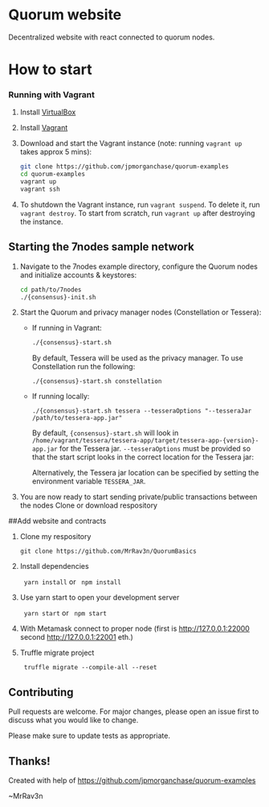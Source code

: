 # Quorum website

Decentralized website with react connected to quorum nodes.


# How to start
### Running with Vagrant
1. Install [VirtualBox](https://www.virtualbox.org/wiki/Downloads)
2. Install [Vagrant](https://www.vagrantup.com/downloads.html)
3. Download and start the Vagrant instance (note: running `vagrant up` takes approx 5 mins):

    ```sh
    git clone https://github.com/jpmorganchase/quorum-examples
    cd quorum-examples
    vagrant up
    vagrant ssh
    ```

4. To shutdown the Vagrant instance, run `vagrant suspend`. To delete it, run
   `vagrant destroy`. To start from scratch, run `vagrant up` after destroying the
   instance.

## Starting the 7nodes sample network  
1. Navigate to the 7nodes example directory, configure the Quorum nodes and initialize accounts & keystores:
    ```sh
    cd path/to/7nodes
    ./{consensus}-init.sh
    ```
1. Start the Quorum and privacy manager nodes (Constellation or Tessera):
    - If running in Vagrant:
        ```sh
        ./{consensus}-start.sh
        ```
        By default, Tessera will be used as the privacy manager.  To use Constellation run the following:
        ```
        ./{consensus}-start.sh constellation
        ```

    - If running locally:
        ```
        ./{consensus}-start.sh tessera --tesseraOptions "--tesseraJar /path/to/tessera-app.jar"
        ```
        
        By default, `{consensus}-start.sh` will look in `/home/vagrant/tessera/tessera-app/target/tessera-app-{version}-app.jar` for the Tessera jar.  `--tesseraOptions` must be provided so that the start script looks in the correct location for the Tessera jar: 

        Alternatively, the Tessera jar location can be specified by setting the environment variable `TESSERA_JAR`.

1. You are now ready to start sending private/public transactions between the nodes
Clone or download respository

##Add website and contracts

1. Clone my respository 

    ` git clone https://github.com/MrRav3n/QuorumBasics `

2. Install dependencies

    ` yarn install` or ` npm install`

3. Use yarn start to open your development server

    ` yarn start` or ` npm start`

4. With Metamask connect to proper node (first is http://127.0.0.1:22000 second http://127.0.0.1:22001 eth.)

5. Truffle migrate project

    ` truffle migrate --compile-all --reset`

## Contributing
Pull requests are welcome. For major changes, please open an issue first to discuss what you would like to change.

Please make sure to update tests as appropriate.

## Thanks!
Created with help of https://github.com/jpmorganchase/quorum-examples

~MrRav3n
